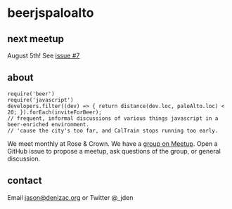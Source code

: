 beerjspaloalto
============

## next meetup
August 5th! See [issue #7](https://github.com/beerjs/paloalto/issues/7)

## about

```
require('beer')
require('javascript')
developers.filter((dev) => { return distance(dev.loc, paloAlto.loc) < 20; }).forEach(inviteForBeer);
// frequent, informal discussions of various things javascript in a beer-enriched environment.
// 'cause the city's too far, and CalTrain stops running too early.
```

We meet monthly at Rose & Crown. We have a [group on Meetup](http://www.meetup.com/beer-js-palo-alto/). Open a GitHub issue to propose a meetup, ask questions of the group, or general discussion.

## contact
Email jason@denizac.org or Twitter @_jden

